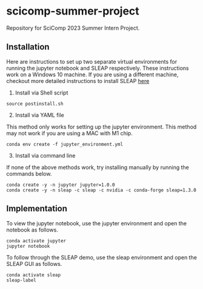# scicomp-summer-project

Repository for SciComp 2023 Summer Intern Project.

## Installation

Here are instructions to set up two separate virtual environments for running the jupyter notebook and SLEAP respectively. These instructions work on a Windows 10 machine. 
If you are using a different machine, checkout more detailed instructions to install SLEAP [here](https://sleap.ai/develop/installation.html)

1. Install via Shell script

```commandline
source postinstall.sh
```

2. Install via YAML file

This method only works for setting up the jupyter environment. This method may not work if you are using a MAC with M1 chip. 

```commandline
conda env create -f jupyter_environment.yml
```

3. Install via command line

If none of the above methods work, try installing manually by running the commands below.

```commandline
conda create -y -n jupyter jupyter=1.0.0
conda create -y -n sleap -c sleap -c nvidia -c conda-forge sleap=1.3.0
```

## Implementation

To view the jupyter notebook, use the jupyter environment and open the notebook as follows.

```commandline
conda activate jupyter
jupyter notebook
```

To follow through the SLEAP demo, use the sleap environment and open the SLEAP GUI as follows.

```commandline
conda activate sleap
sleap-label
```
